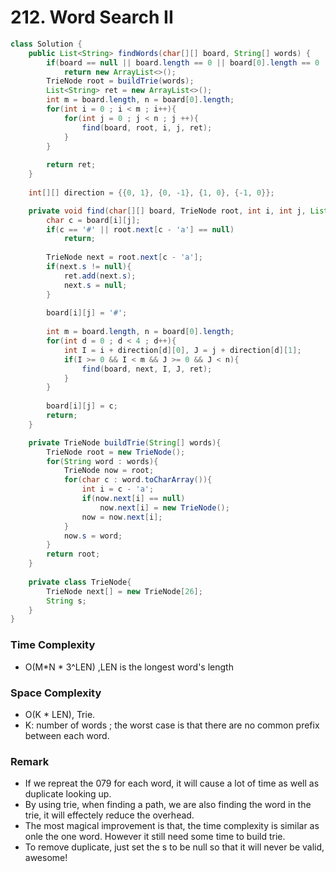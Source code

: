 # 212. Word Search II
```java
class Solution {
    public List<String> findWords(char[][] board, String[] words) {
        if(board == null || board.length == 0 || board[0].length == 0 || words == null || words.length == 0)
            return new ArrayList<>();
        TrieNode root = buildTrie(words);
        List<String> ret = new ArrayList<>();
        int m = board.length, n = board[0].length;
        for(int i = 0 ; i < m ; i++){
            for(int j = 0 ; j < n ; j ++){
                find(board, root, i, j, ret);
            }
        }
        
        return ret;
    }
    
    int[][] direction = {{0, 1}, {0, -1}, {1, 0}, {-1, 0}};

    private void find(char[][] board, TrieNode root, int i, int j, List<String> ret){
        char c = board[i][j];
        if(c == '#' || root.next[c - 'a'] == null)
            return;
        
        TrieNode next = root.next[c - 'a'];
        if(next.s != null){
            ret.add(next.s);
            next.s = null;
        }
        
        board[i][j] = '#';
        
        int m = board.length, n = board[0].length;
        for(int d = 0 ; d < 4 ; d++){
            int I = i + direction[d][0], J = j + direction[d][1];
            if(I >= 0 && I < m && J >= 0 && J < n){
                find(board, next, I, J, ret);
            }
        }
        
        board[i][j] = c;
        return;
    }

    private TrieNode buildTrie(String[] words){
        TrieNode root = new TrieNode();
        for(String word : words){
            TrieNode now = root;
            for(char c : word.toCharArray()){
                int i = c - 'a';
                if(now.next[i] == null)
                    now.next[i] = new TrieNode();
                now = now.next[i];
            }
            now.s = word;
        }
        return root;
    }
    
    private class TrieNode{
        TrieNode next[] = new TrieNode[26];
        String s;
    }
}
```
### Time Complexity
* O(M*N * 3^LEN) ,LEN is the longest word's length
### Space Complexity
* O(K * LEN), Trie. 
* K: number of words ; the worst case is that there are no common prefix between each word.
### Remark
* If we repreat the 079 for each word, it will cause a lot of time as well as duplicate looking up.
* By using trie, when finding a path, we are also finding the word in the trie, it will effectely reduce the overhead.
* The most magical improvement is that, the time complexity is similar as onle the one word. However it still need some time to build trie.
* To remove duplicate, just set the s to be null so that it will never be valid, awesome!